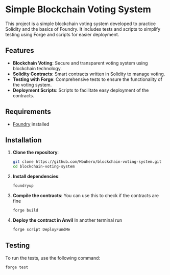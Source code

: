 # Simple Blockchain Voting System

This project is a simple blockchain voting system developed to practice Solidity and the basics of Foundry. It includes tests and scripts to simplify testing using Forge and scripts for easier deployment.

## Features

- **Blockchain Voting**: Secure and transparent voting system using blockchain technology.
- **Solidity Contracts**: Smart contracts written in Solidity to manage voting.
- **Testing with Forge**: Comprehensive tests to ensure the functionality of the voting system.
- **Deployment Scripts**: Scripts to facilitate easy deployment of the contracts.

## Requirements

- [Foundry](https://github.com/gakonst/foundry) installed

## Installation

1. **Clone the repository**:
    ```sh
    git clone https://github.com/Hbuhero/blockchain-voting-system.git
    cd blockchain-voting-system
    ```

2. **Install dependencies**:
    ```sh
    foundryup
    ```

3. **Compile the contracts**:
   You can use this to check if the contracts are fine
    ```sh
    forge build
    ```
  
4. **Deploy the contract in Anvil**
   In another terminal run
   ```sh
   forge script DeployFundMe
   ```

## Testing

To run the tests, use the following command:

```sh
forge test
```


